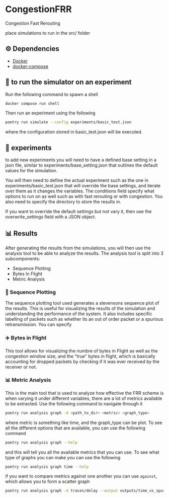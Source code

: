 # CongestionFRR
Congestion Fast Rerouting

place simulations to run in the src/ folder

## ⚙️ Dependencies

- [Docker](https://docs.docker.com/engine/install/)
- [docker-compose](https://docs.docker.com/compose/install/)



## :rocket: to run the simulator on an experiment

Run the following command to spawn a shell 

```bash
docker compose run shell
```

Then run an experiment using the following


```bash
poetry run simulate --config experiments/basic_test.json
```

where the configuration stored in basic_test.json will be executed.

## :test_tube: experiments

to add new experiments you will need to have a defined base setting in a json file, similar to experiments/base_setting.json that outlines the default values for the simulation.

You will then need to define the actual experiment such as the one in experiments/basic_test.json that will override the base settings, and iterate over them as it changes the variables. The conditions field specify what options to run on as well such as with fast rerouting or with congestion. You also need to specify the directory to store the results in.

If you want to override the default settings but not vary it, then use the overwrite_settings field with a JSON object. 


## :bar_chart: Results

After generating the results from the simulations, you will then use the analysis tool to be able to analyze the results. The analysis tool is split into 3 subcomponents:

- Sequence Plotting
- Bytes In Flight
- Metric Analysis 


### :mag_right: Sequence Plotting

The sequence plotting tool used generates a stevensons sequence plot of the results. This is useful for visualizing the results of the simulation and understanding the performance of the system. It also includes specific labelling of packets such as whether its an out of order packet or a spurious retransmission. You can specify 



### :airplane: Bytes in Flight

This tool allows for visualizing the numbre of bytes in Flight as well as the congestion window size, and the "true" bytes in flight, which is basically accounting for dropped packets by checking if it was ever received by the receiver or not. 


### :bar_chart: Metric Analysis 

This is the main tool that is used to analyze how effective the FRR scheme is when varying it under different variables, there are a lot of metrics available to be extracted. Use the following command to navigate through it 

```bash
poetry run analysis graph -d <path_to_dir> <metric> <graph_type> 
```


where metric is something like time, and the graph_type can be plot. To see all the different options that are available, you can use the following command 


```bash 
poetry run analysis graph --help 
```

and this will tell you all the available metrics that you can use. To see what type of graphs you can make you can use the following


```bash
poetry run analysis graph time --help 
```

if you want to compare metrics against one another you can use `against`, which allows you to form a scatter graph 

```bash 
poetry run analysis graph -d traces/delay --output outputs/time_vs_spurious time against spurious_retransmissions scatter
```


